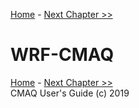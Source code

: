 
<!-- BEGIN COMMENT -->

[Home](README.md) - [Next Chapter >>](CMAQ_UG_references.md)

<!-- END COMMENT -->

# WRF-CMAQ

<!-- BEGIN COMMENT -->

[Home](README.md) - [Next Chapter >>](CMAQ_UG_references.md)<br>
CMAQ User's Guide (c) 2019<br>

<!-- END COMMENT -->
